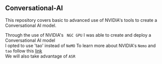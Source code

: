 ## Conversational-AI

This repository covers basic to advanced use of NVIDIA's tools to create a Conversational AI model.
</br>

Through the use of NVIDIA's ` NGC GPU` I was able to create and deploy a Conversational AI model </br>
I opted to use 'tao' instead of `NeMO`
To learn more about NVIDIA's `Nemo` and `tao` follow this [link](nvidia.com) </br>
We will also take advantage of `ASR`
